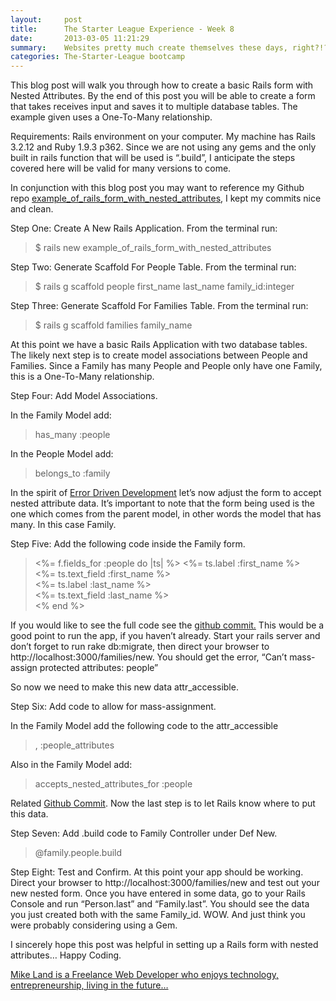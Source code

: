 ```yaml
---
layout:     post
title:      The Starter League Experience - Week 8
date:       2013-03-05 11:21:29
summary:    Websites pretty much create themselves these days, right?!? Well not really…
categories: The-Starter-League bootcamp
---
```


This blog post will walk you through how to create a basic Rails form with Nested Attributes. By the end of this post you will be able to create a form that takes receives input and saves it to multiple database tables. The example given uses a One-To-Many relationship.

Requirements: Rails environment on your computer. My machine has Rails 3.2.12 and Ruby 1.9.3 p362. Since we are not using any gems and the only built in rails function that will be used is “.build”, I anticipate the steps covered here will be valid for many versions to come.

In conjunction with this blog post you may want to reference my Github repo [example_of_rails_form_with_nested_attributes](https://github.com/lando2319/example_of_rails_form_with_nested_attributes), I kept my commits nice and clean.

Step One: Create A New Rails Application. From the terminal run:
> $ rails new example_of_rails_form_with_nested_attributes

Step Two: Generate Scaffold For People Table. From the terminal run:

> $ rails g scaffold people first_name last_name family_id:integer

Step Three: Generate Scaffold For Families Table. From the terminal run:

> $ rails g scaffold families family_name

At this point we have a basic Rails Application with two database tables. The likely next step is to create model associations between People and Families. Since a Family has many People and People only have one Family, this is a One-To-Many relationship.

Step Four: Add Model Associations.

In the Family Model add:

> has_many :people

In the People Model add:

> belongs_to :family

In the spirit of [Error Driven Development](http://www.mikepland.com/the-starter-league-experience-week-5-error-driven-development/) let’s now adjust the form to accept nested attribute data. It’s important to note that the form being used is the one which comes from the parent model, in other words the model that has many. In this case Family.

Step Five: Add the following code inside the Family form.

> <div class=”field”>
> <%= f.fields_for :people do |ts| %>
> <%= ts.label :first_name %><br />
> <%= ts.text_field :first_name %>
> </div>
> 
> <div class=”field”>
> <%= ts.label :last_name %><br />
> <%= ts.text_field :last_name %>
> </div>
> <% end %>

If you would like to see the full code see the [github commit.](https://github.com/lando2319/example_of_rails_form_with_nested_attributes/commit/4913f2daaaef5c7403b835db3f2d67551087cdbd) This would be a good point to run the app, if you haven’t already. Start your rails server and don’t forget to run rake db:migrate, then direct your browser to http://localhost:3000/families/new. You should get the error, “Can’t mass-assign protected attributes: people”

So now we need to make this new data attr_accessible.

Step Six: Add code to allow for mass-assignment.

In the Family Model add the following code to the attr_accessible

> , :people_attributes

Also in the Family Model add:

> accepts_nested_attributes_for :people

Related [Github Commit](https://github.com/lando2319/example_of_rails_form_with_nested_attributes/commit/38a236ab9095d7602f4660ff866fbcaed57b2a0f). Now the last step is to let Rails know where to put this data.

Step Seven: Add .build code to Family Controller under Def New.

> @family.people.build

Step Eight: Test and Confirm. At this point your app should be working. Direct your browser to http://localhost:3000/families/new and test out your new nested form. Once you have entered in some data, go to your Rails Console and run “Person.last” and “Family.last”. You should see the data you just created both with the same Family_id. WOW. And just think you were probably considering using a Gem.

I sincerely hope this post was helpful in setting up a Rails form with nested attributes… Happy Coding.

<ins>Mike Land is a Freelance Web Developer who enjoys technology, entrepreneurship, living in the future…</ins>
